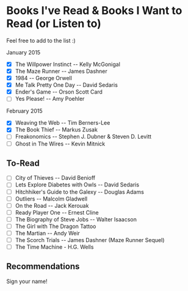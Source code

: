# Books I've Read & Books I Want to Read (or Listen to)

Feel free to add to the list :)

January 2015

- [x] The Willpower Instinct -- Kelly McGonigal
- [x] The Maze Runner -- James Dashner
- [x] 1984 -- George Orwell
- [x] Me Talk Pretty One Day -- David Sedaris
- [x] Ender's Game -- Orson Scott Card
- [ ] Yes Please! -- Amy Poehler

February 2015

- [x] Weaving the Web -- Tim Berners-Lee
- [x] The Book Thief -- Markus Zusak
- [ ] Freakonomics -- Stephen J. Dubner & Steven D. Levitt
- [ ] Ghost in The Wires -- Kevin Mitnick

To-Read
---
- [ ] City of Thieves -- David Benioff
- [ ] Lets Explore Diabetes with Owls -- David Sedaris
- [ ] Hitchhiker's Guide to the Galexy -- Douglas Adams
- [ ] Outliers -- Malcolm Gladwell
- [ ] On the Road -- Jack Kerouak
- [ ] Ready Player One -- Ernest Cline
- [ ] The Biography of Steve Jobs -- Walter Isaacson
- [ ] The Girl with The Dragon Tattoo
- [ ] The Martian -- Andy Weir
- [ ] The Scorch Trials -- James Dashner (Maze Runner Sequel)
- [ ] The Time Machine - H.G. Wells

Recommendations
---

Sign your name!